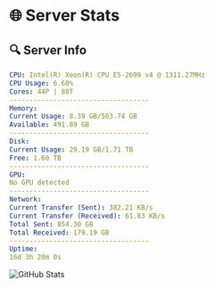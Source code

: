 # 🌐 Server Stats
## 🔍 Server Info
```yaml
CPU: Intel(R) Xeon(R) CPU E5-2699 v4 @ 1311.27MHz
CPU Usage: 6.60%
Cores: 44P | 88T
-----------------------------------
Memory:
Current Usage: 8.39 GB/503.74 GB
Available: 491.89 GB
-----------------------------------
Disk:
Current Usage: 29.19 GB/1.71 TB
Free: 1.60 TB
-----------------------------------
GPU:
No GPU detected
-----------------------------------
Network:
Current Transfer (Sent): 382.21 KB/s
Current Transfer (Received): 61.83 KB/s
Total Sent: 854.30 GB
Total Received: 179.19 GB
-----------------------------------
Uptime:
16d 3h 20m 0s
```
![GitHub Stats](https://img.shields.io/badge/Updated-2025-05-05_20:28:48-blue)